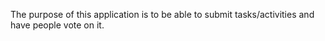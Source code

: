 The purpose of this application is to be able to submit tasks/activities and have people vote on it.
